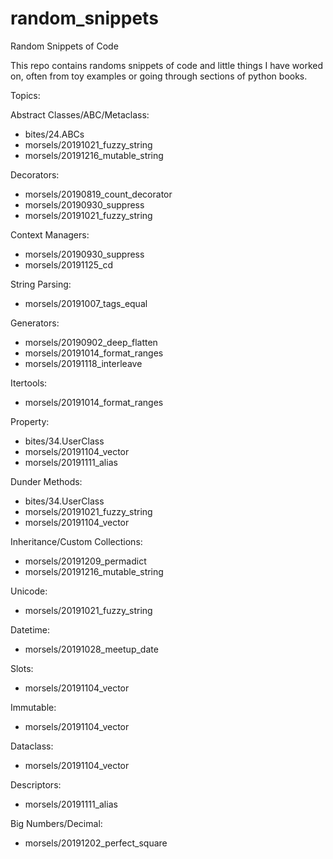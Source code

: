 # random_snippets
Random Snippets of Code

This repo contains randoms snippets of code and little things I have worked on, often from toy examples or going through sections of python books.

Topics:

Abstract Classes/ABC/Metaclass:
- bites/24.ABCs
- morsels/20191021_fuzzy_string
- morsels/20191216_mutable_string

Decorators:
- morsels/20190819_count_decorator
- morsels/20190930_suppress
- morsels/20191021_fuzzy_string

Context Managers:
- morsels/20190930_suppress
- morsels/20191125_cd

String Parsing:
- morsels/20191007_tags_equal

Generators:
- morsels/20190902_deep_flatten
- morsels/20191014_format_ranges
- morsels/20191118_interleave

Itertools:
- morsels/20191014_format_ranges

Property:
- bites/34.UserClass
- morsels/20191104_vector
- morsels/20191111_alias

Dunder Methods:
- bites/34.UserClass
- morsels/20191021_fuzzy_string
- morsels/20191104_vector

Inheritance/Custom Collections:
- morsels/20191209_permadict
- morsels/20191216_mutable_string

Unicode:
- morsels/20191021_fuzzy_string

Datetime:
- morsels/20191028_meetup_date

Slots:
- morsels/20191104_vector

Immutable:
- morsels/20191104_vector

Dataclass:
- morsels/20191104_vector

Descriptors:
- morsels/20191111_alias

Big Numbers/Decimal:
- morsels/20191202_perfect_square
